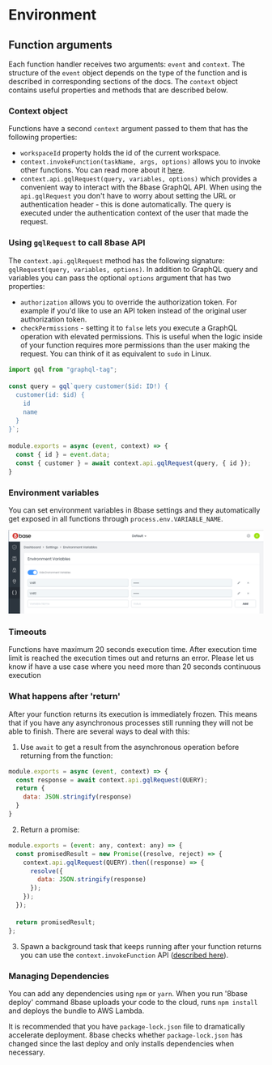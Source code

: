 # Environment

## Function arguments 
Each function handler receives two arguments: `event` and `context`. The structure of the `event` object depends on the type of the function and is described in corresponding sections of the docs. The `context` object contains useful properties and methods that are described below. 

### Context object
Functions have a second `context` argument passed to them that has the following properties:

* `workspaceId` property holds the id of the current workspace.
* `context.invokeFunction(taskName, args, options)` allows you to invoke other functions. You can read more about it [here](../../8base-console/custom-functions/README.md).
* `context.api.gqlRequest(query, variables, options)` which provides a convenient way to interact with the 8base GraphQL API. When using the `api.gqlRequest` you don't have to worry about setting the URL or authentication header - this is done automatically. The query is executed under the authentication context of the user that made the request.

### Using `gqlRequest` to call 8base API

The `context.api.gqlRequest` method has the following signature: `gqlRequest(query, variables, options)`. In addition to GraphQL query and variables you can pass the optional `options` argument that has two properties: 

* `authorization` allows you to override the authorization token. For example if you'd like to use an API token instead of the original user authorization token.
* `checkPermissions` - setting it to `false` lets you execute a GraphQL operation with elevated permissions. This is useful when the logic inside of your function requires more permissions than the user making the request. You can think of it as equivalent to `sudo` in Linux.

```javascript
import gql from "graphql-tag";

const query = gql`query customer($id: ID!) {
  customer(id: $id) {
    id
    name
  }
}`;

module.exports = async (event, context) => {
  const { id } = event.data;
  const { customer } = await context.api.gqlRequest(query, { id });
}
```

### Environment variables
You can set environment variables in 8base settings and they automatically get exposed in all functions through `process.env.VARIABLE_NAME`. 

![Setting environment variables in 8base settings](../../.gitbook/assets/8base-env-variables.png)

### Timeouts 
Functions have maximum 20 seconds execution time. After execution time limit is reached the execution times out and returns an error. Please let us know if have a use case where you need more than 20 seconds continuous execution 

### What happens after 'return'
After your function returns its execution is immediately frozen. This means that if you have any asynchronous processes still running they will not be able to finish. There are several ways to deal with this:

1. Use `await` to get a result from the asynchronous operation before returning from the function:

```javascript
module.exports = async (event, context) => {
  const response = await context.api.gqlRequest(QUERY);
  return {
    data: JSON.stringify(response)
  }
}
```

2. Return a promise:

```javascript
module.exports = (event: any, context: any) => {
  const promisedResult = new Promise((resolve, reject) => {
    context.api.gqlRequest(QUERY).then((response) => {
      resolve({
        data: JSON.stringify(response)
      });
    });
  });

  return promisedResult;
};
```

3. Spawn a background task that keeps running after your function returns you can use the `context.invokeFunction` API ([described here](../../8base-console/custom-functions/tasks.md)). 

### Managing Dependencies
 You can add any dependencies using `npm` or `yarn`. When you run '8base deploy' command 8base uploads your code to the cloud, runs `npm install` and deploys the bundle to AWS Lambda.

It is recommended that you have `package-lock.json` file to dramatically accelerate deployment. 8base checks whether `package-lock.json` has changed since the last deploy and only installs dependencies when necessary.

